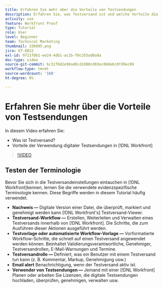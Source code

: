 ```yaml
---
title: Erfahren Sie mehr über die Vorteile von Testsendungen
description: Erfahren Sie, was Testversand ist und welche Vorteile die Verwendung digitaler Testsendungen in [!DNL  Workfront].
activity: use
feature: Workfront Proof
type: Tutorial
role: User
level: Beginner
team: Technical Marketing
thumbnail: 336095.png
jira: KT-8822
exl-id: 9721f0b1-ee24-4db1-ac1b-f0c355ad0a9a
doc-type: video
source-git-commit: 6c31f8d2e98ad8cd1880cd03ec0b0e6c0fd9ec09
workflow-type: tm+mt
source-wordcount: '168'
ht-degree: 0%

---
```


# Erfahren Sie mehr über die Vorteile von Testsendungen

In diesem Video erfahren Sie:

* Was ist Testversand?
* Vorteile der Verwendung digitaler Testsendungen in [!DNL Workfront]

>[!VIDEO](https://video.tv.adobe.com/v/336095/?quality=12&learn=on)

## Testen der Terminologie

Bevor Sie sich in die Testversandeinstellungen eintauchen in [!DNL  Workfront]kennen, lernen Sie die verwendete evidenzspezifische Terminologie kennen. Diese Begriffe werden in diesem Tutorial häufig verwendet.

* **Nachweis —** Digitale Version einer Datei, die überprüft, markiert und genehmigt werden kann [!DNL Workfront's] Testversand-Viewer.
* **Testversand-Workflow —** Erstellen, Weiterleiten und Verwalten eines Testversands innerhalb von [!DNL Workfront]. Die Schritte, die zum Ausführen dieser Aktionen ausgeführt werden.
* **Testvorlage oder automatisierte Workflow-Vorlage —** Vorformatierte Workflow-Schritte, die schnell auf einen Testversand angewendet werden können. Beinhaltet Validierungsverantwortliche, Genehmiger, Testversandrollen, E-Mail-Warnungen und Termine.
* **Testversandrolle —** Definiert, was ein Benutzer mit einem Testversand tun kann (z. B. Kommentar, Markup, Genehmigung usw.)
* **Email alert** Benachrichtigung, wenn der Testversand aktiv ist.
* **Verwender von Testsendungen —** Jemand mit einer [!DNL Workfront] Planen oder arbeiten Sie Lizenzen, die digitale Testsendungen hochladen, überprüfen, genehmigen, verwalten usw.


